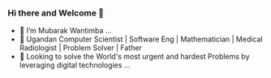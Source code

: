 ### Hi there and Welcome 👋

- 🔭 I’m Mubarak Wantimba ...
- 🌱 Ugandan Computer Scientist | Software Eng | Mathematician | Medical Radiologist | Problem Solver | Father
- 👯 Looking to solve the World's most urgent and hardest Problems by leveraging digital technologies  ...
